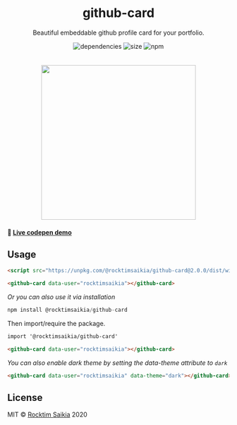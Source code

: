 <div>
	<h1 align="center">github-card</h1>
	<p align="center">Beautiful embeddable github profile card for your portfolio.</p>
	<p align="center">
		<img alt="dependencies" src="https://img.shields.io/librariesio/release/npm/@rocktimsaikia/github-card"/>
		<img alt="size" src="https://img.shields.io/bundlephobia/min/@rocktimsaikia/github-card"/>
		<img alt="npm" src="https://img.shields.io/npm/v/@rocktimsaikia/github-card"/><br/><br/><br/>
		<img src="https://i.ibb.co/gRnx53c/single-compressor.png" height="350px"/>
	</p>
</div>

#### :rocket: [Live codepen demo](https://codepen.io/RocktimSaikia/full/jObbBmR)

## Usage

```html
<script src="https://unpkg.com/@rocktimsaikia/github-card@2.0.0/dist/widget.min.js" type="module"></script>

<github-card data-user="rocktimsaikia"></github-card>
```

_Or you can also use it via installation_

```js
npm install @rocktimsaikia/github-card
```

Then import/require the package.

```html
import '@rocktimsaikia/github-card'

<github-card data-user="rocktimsaikia"></github-card>
```

_You can also enable dark theme by setting the data-theme attribute to `dark`_

```html
<github-card data-user="rocktimsaikia" data-theme="dark"></github-card>
```

## License

MIT © [Rocktim Saikia](https://rocktimsaikia.now.sh) 2020
